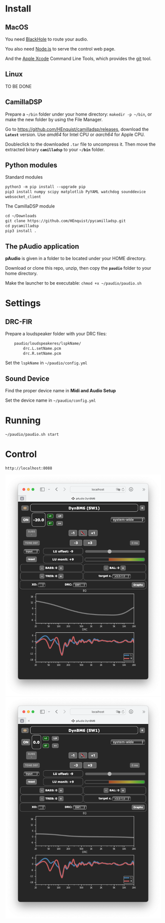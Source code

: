 # Install

## MacOS

You need [BlackHole](https://github.com/ExistentialAudio/BlackHole#installation-instructions) to route your audio.

You also need [Node.js](https://nodejs.org/en) to serve the control web page.

And the [Apple Xcode](https://developer.apple.com/xcode/) Command Line Tools, which provides the [git](https://git-scm.com) tool.

## Linux
TO BE DONE


## CamillaDSP

Prepare a `~/bin` folder under your home directory: `makedir -p ~/bin`, or make the new folder by using the File Manager.

Go to https://github.com/HEnquist/camilladsp/releases, download the **`Latest`** version. Use _amd64_ for Intel CPU or _aarch64_ for Apple CPU.

Doubleclick to the downloaded `.tar` file to uncompress it. Then move the extracted binary **`camilladsp`** to your **`~/bin`** folder.

## Python modules

Standard modules

    python3 -m pip install --upgrade pip
    pip3 install numpy scipy matplotlib PyYAML watchdog sounddevice websocket_client

The CamillaDSP module

    cd ~/Downloads
    git clone https://github.com/HEnquist/pycamilladsp.git
    cd pycamilladsp
    pip3 install .


## The pAudio application

**pAudio** is given in a folder to be located under your HOME directory.

Download or clone this repo, unzip, then copy the **`paudio`** folder to your home directory.

Make the launcher to be executable: `chmod +x ~/paudio/paudio.sh`

# Settings

## DRC-FIR

Prepare a loudspeaker folder with your DRC files:

        paudio/loudspeakeres/lspkName/
            drc.L.setName.pcm
            drc.R.setName.pcm

Set the `lspkName` in `~/paudio/config.yml`

## Sound Device

Find the proper device name in **Midi and Audio Setup**

Set the device name in `~/paudio/config.yml`

# Running

    ~/paudio/paudio.sh start

# Control

    http://localhost:8088

<img src="./img/pAudio%20web%20-20dB.png" width="500"><img src="./img/pAudio%20web%200dB.png" width="500">

